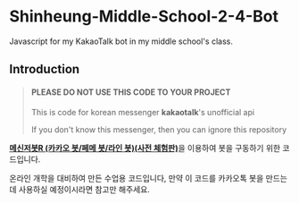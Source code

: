 # Shinheung-Middle-School-2-4-Bot
Javascript for my KakaoTalk bot in my middle school's class.
## Introduction
> #### PLEASE DO NOT USE THIS CODE TO YOUR PROJECT
>
> This is code for korean messenger **kakaotalk**'s unofficial api
>
> If you don't know this messenger, then you can ignore this repository

[**메신저봇R (카카오 봇/페메 봇/라인 봇)(사전 체험판)**](https://play.google.com/store/apps/details?id=com.xfl.msgbot "**메신저봇R (카카오 봇/페메 봇/라인 봇)(사전 체험판)**")을 이용하여 봇을 구동하기 위한 코드입니다.

온라인 개학을 대비하여 만든 수업용 코드입니다, 만약 이 코드를 카카오톡 봇을 만드는데 사용하실 예정이시라면 참고만 해주세요.
